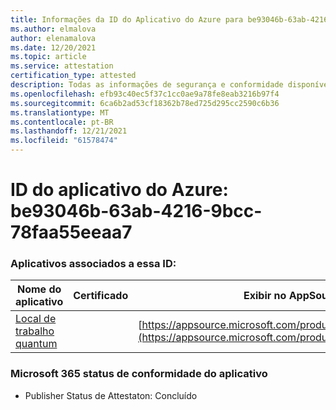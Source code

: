 ```yaml
---
title: Informações da ID do Aplicativo do Azure para be93046b-63ab-4216-9bcc-78faa55eeaa7
ms.author: elmalova
author: elenamalova
ms.date: 12/20/2021
ms.topic: article
ms.service: attestation
certification_type: attested
description: Todas as informações de segurança e conformidade disponíveis para be93046b-63ab-4216-9bcc-78faa55eeaa7.
ms.openlocfilehash: efb93c40ec5f37c1cc0ae9a78fe8eab3216b97f4
ms.sourcegitcommit: 6ca6b2ad53cf18362b78ed725d295cc2590c6b36
ms.translationtype: MT
ms.contentlocale: pt-BR
ms.lasthandoff: 12/21/2021
ms.locfileid: "61578474"
---
```

# <a name="azure-app-id-be93046b-63ab-4216-9bcc-78faa55eeaa7"></a>ID do aplicativo do Azure: be93046b-63ab-4216-9bcc-78faa55eeaa7


### <a name="apps-associated-with-this-id"></a>Aplicativos associados a essa ID:
| **Nome do aplicativo** | **Certificado** | **Exibir no AppSource** |
|--------------|---------------|-----------------------|
| [Local de trabalho quantum](https://docs.microsoft.com/microsoft-365-app-certification/forward/WA104381747) |  | [https://appsource.microsoft.com/product/office/WA104381747](https://appsource.microsoft.com/product/office/WA104381747) |

### <a name="microsoft-365-app-compliance-status"></a>Microsoft 365 status de conformidade do aplicativo
- Publisher Status de Attestaton: Concluído
